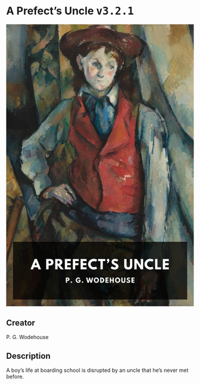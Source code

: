 
# A Prefect’s Uncle <kbd>v3.2.1</kbd>

<center>
  <img src="./cover-1024.jpg"/>
</center>

## Creator
P. G. Wodehouse

## Description
A boy’s life at boarding school is disrupted by an uncle that he’s never met before.
